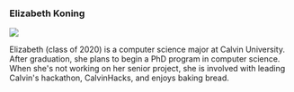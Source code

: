 ### Elizabeth Koning

<img src="https://raw.githubusercontent.com/kodingkoning/Cal-DISKS/master/headshot.png">

Elizabeth (class of 2020) is a computer science major at Calvin University. After graduation, she plans to begin a PhD program in computer science. When she's not working on her senior project, she is involved with leading Calvin's hackathon, CalvinHacks, and enjoys baking bread.
